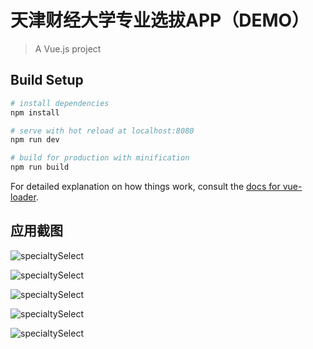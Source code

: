 # 天津财经大学专业选拔APP（DEMO）

> A Vue.js project

## Build Setup

``` bash
# install dependencies
npm install

# serve with hot reload at localhost:8080
npm run dev

# build for production with minification
npm run build
```

For detailed explanation on how things work, consult the [docs for vue-loader](http://vuejs.github.io/vue-loader).

## 应用截图

![specialtySelect](http://oqjufy0g9.bkt.clouddn.com/specialtySelect_01.png)

![specialtySelect](http://oqjufy0g9.bkt.clouddn.com/specialtySelect_02.png)

![specialtySelect](http://oqjufy0g9.bkt.clouddn.com/specialtySelect_03.png)

![specialtySelect](http://oqjufy0g9.bkt.clouddn.com/specialtySelect_04.png)

![specialtySelect](http://oqjufy0g9.bkt.clouddn.com/specialtySelect_05.png)


